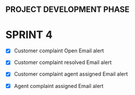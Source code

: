 ## PROJECT DEVELOPMENT PHASE
# SPRINT 4

- [x] Customer complaint Open Email alert
- [x] Customer complaint resolved Email alert
- [x] Customer complaint agent assigned Email alert
- [x] Agent complaint assigned Email alert
 
